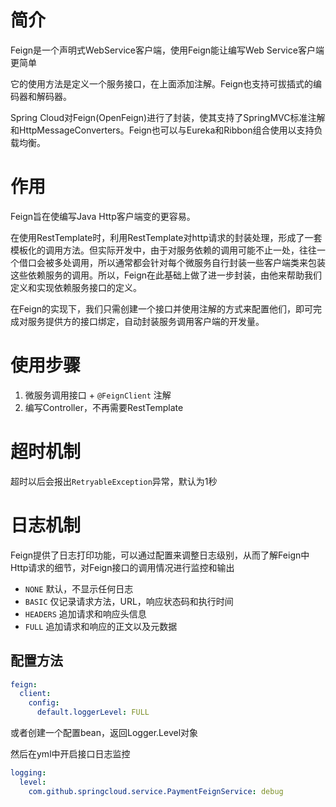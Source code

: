 # 简介

Feign是一个声明式WebService客户端，使用Feign能让编写Web Service客户端更简单

它的使用方法是定义一个服务接口，在上面添加注解。Feign也支持可拔插式的编码器和解码器。

Spring Cloud对Feign(OpenFeign)进行了封装，使其支持了SpringMVC标准注解和HttpMessageConverters。Feign也可以与Eureka和Ribbon组合使用以支持负载均衡。



# 作用

Feign旨在使编写Java Http客户端变的更容易。

在使用RestTemplate时，利用RestTemplate对http请求的封装处理，形成了一套模板化的调用方法。但实际开发中，由于对服务依赖的调用可能不止一处，往往一个借口会被多处调用，所以通常都会针对每个微服务自行封装一些客户端类来包装这些依赖服务的调用。所以，Feign在此基础上做了进一步封装，由他来帮助我们定义和实现依赖服务接口的定义。

在Feign的实现下，我们只需创建一个接口并使用注解的方式来配置他们，即可完成对服务提供方的接口绑定，自动封装服务调用客户端的开发量。



# 使用步骤

1. 微服务调用接口 + `@FeignClient` 注解
2. 编写Controller，不再需要RestTemplate



# 超时机制

超时以后会报出`RetryableException`异常，默认为1秒



# 日志机制

Feign提供了日志打印功能，可以通过配置来调整日志级别，从而了解Feign中Http请求的细节，对Feign接口的调用情况进行监控和输出

* `NONE` 默认，不显示任何日志
* `BASIC` 仅记录请求方法，URL，响应状态码和执行时间
* `HEADERS` 追加请求和响应头信息
* `FULL` 追加请求和响应的正文以及元数据

## 配置方法

```yaml
feign:
  client:
    config:
      default.loggerLevel: FULL
```

或者创建一个配置bean，返回Logger.Level对象

然后在yml中开启接口日志监控

```yaml
logging:
  level: 
    com.github.springcloud.service.PaymentFeignService: debug
```